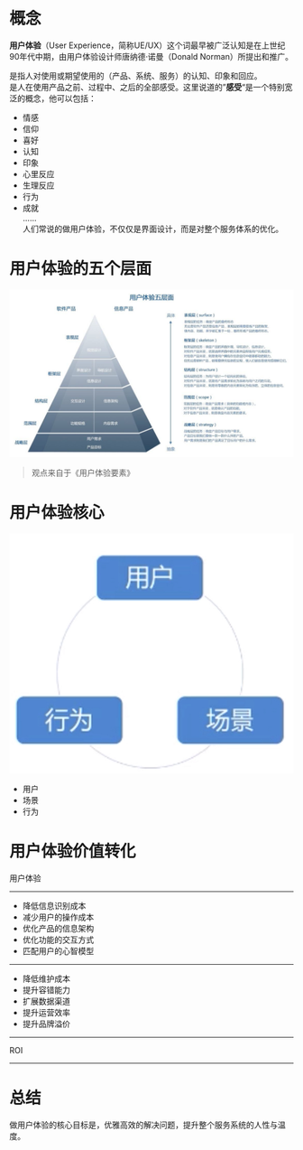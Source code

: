 # 概念  
**用户体验**（User Experience，简称UE/UX）这个词最早被广泛认知是在上世纪90年代中期，由用户体验设计师唐纳德·诺曼（Donald Norman）所提出和推广。       

是指人对使用或期望使用的（产品、系统、服务）的认知、印象和回应。      
是人在使用产品之前、过程中、之后的全部感受。这里说道的”**感受**“是一个特别宽泛的概念，他可以包括：    
* 情感
* 信仰
* 喜好
* 认知
* 印象
* 心里反应
* 生理反应
* 行为   
* 成就     
......      
人们常说的做用户体验，不仅仅是界面设计，而是对整个服务体系的优化。        


# 用户体验的五个层面     

![用户体验要素](/images/2019-05-16-16-45-15.png)  

> 观点来自于《用户体验要素》


# 用户体验核心  

![](/images/2019-05-16-16-53-52.png)
* 用户
* 场景
* 行为

# 用户体验价值转化

用户体验     

---
* 降低信息识别成本 
* 减少用户的操作成本  
* 优化产品的信息架构   
* 优化功能的交互方式
* 匹配用户的心智模型   

---

* 降低维护成本
* 提升容错能力
* 扩展数据渠道   
* 提升运营效率    
* 提升品牌溢价

---

ROI

---

# 总结     
做用户体验的核心目标是，优雅高效的解决问题，提升整个服务系统的人性与温度。      

